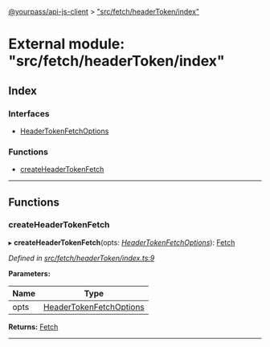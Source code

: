 [@yourpass/api-js-client](../README.md) > ["src/fetch/headerToken/index"](../modules/_src_fetch_headertoken_index_.md)

# External module: "src/fetch/headerToken/index"

## Index

### Interfaces

* [HeaderTokenFetchOptions](../interfaces/_src_fetch_headertoken_index_.headertokenfetchoptions.md)

### Functions

* [createHeaderTokenFetch](_src_fetch_headertoken_index_.md#createheadertokenfetch)

---

## Functions

<a id="createheadertokenfetch"></a>

###  createHeaderTokenFetch

▸ **createHeaderTokenFetch**(opts: *[HeaderTokenFetchOptions](../interfaces/_src_fetch_headertoken_index_.headertokenfetchoptions.md)*): [Fetch](_src_fetch_fetch_.md#fetch)

*Defined in [src/fetch/headerToken/index.ts:9](https://github.com/yourpass/yourpass-api-js-client/blob/c41a8ac/src/fetch/headerToken/index.ts#L9)*

**Parameters:**

| Name | Type |
| ------ | ------ |
| opts | [HeaderTokenFetchOptions](../interfaces/_src_fetch_headertoken_index_.headertokenfetchoptions.md) |

**Returns:** [Fetch](_src_fetch_fetch_.md#fetch)

___

